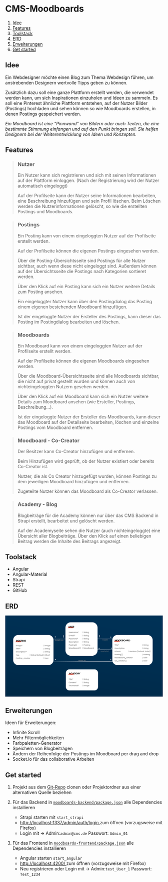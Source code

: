 # CMS-Moodboards
1. [Idee](#idee)
2. [Features](#features)
3. [Toolstack](#toolstack)
4. [ERD](#erd)
5. [Erweiterungen](#features)
6. [Get started](#get-started)

## Idee
Ein Webdesigner möchte einen Blog zum Thema Webdesign führen, um anstrebenden Designern wertvolle Tipps geben zu können. 

Zusätzlich dazu soll eine ganze Plattform erstellt werden, die verwendet werden kann, um sich Inspirationen einzuholen und Ideen zu sammeln. 
Es soll eine Pinterest ähnliche Plattform entstehen, auf der Nutzer Bilder (Postings) hochladen und sehen können so wie Moodboards erstellen, in denen Postings gespeichert werden.

*Ein Moodboard ist eine “Pinnwand” von Bildern oder auch Texten, die eine bestimmte Stimmung einfangen und auf den Punkt bringen soll. Sie helfen Designern bei der Weiterentwicklung von Ideen und Konzepten.*

## Features

>### Nutzer
> Ein Nutzer kann sich registrieren und sich mit seinen Informationen auf der Plattform einloggen. (Nach der Registrierung wird der Nutzer automatisch eingeloggt)
> 
> Auf der Profilseite kann der Nutzer seine Informationen bearbeiten, eine Beschreibung hinzufügen und sein Profil löschen. Beim Löschen werden die Nutzerinformationen gelöscht, so wie die erstellten Postings und Moodboards.

>### Postings
> Ein Posting kann von einem eingeloggten Nutzer auf der Profilseite erstellt werden.
>
> Auf der Profilseite können die eigenen Postings eingesehen werden.
>
> Über die Posting-Übersichtsseite sind Postings für alle Nutzer sichtbar, auch wenn diese nicht eingeloggt sind. Außerdem können auf der Übersichtsseite die Postings nach Kategorien sortieret werden.
>
> Über den Klick auf ein Posting kann sich ein Nutzer weitere Details zum Posting ansehen.
>
> Ein eingeloggter Nutzer kann über den Postingdialog das Posting einem eigenen bestehenden Moodboard hinzufügen.
>
> Ist der eingeloggte Nutzer der Ersteller des Postings, kann dieser das Posting im Postingdialog bearbeiten und löschen.

>### Moodboards
> Ein Moodboard kann von einem eingeloggten Nutzer auf der Profilseite erstellt werden.
>
> Auf der Profilseite können die eigenen Moodboards eingesehen werden.
>
> Über die Moodboard-Übersichtsseite sind alle Moodboards sichtbar, die nicht auf privat gestellt wurden und können auch von nichteingeloggten Nutzern gesehen werden.
>
> Über den Klick auf ein Moodboard kann sich ein Nutzer weitere Details zum Moodboard ansehen (wie Ersteller, Postings, Beschreibung...).
> 
> Ist der eingeloggte Nutzer der Ersteller des Moodboards, kann dieser das Moodboard auf der Detailseite bearbeiten, löschen und einzelne Postings vom Moodboard entfernen. 


>### Moodboard - Co-Creator
> Der Besitzer kann Co-Creator hinzufügen und entfernen.
> 
> Beim Hinzufügen wird geprüft, ob der Nutzer existiert oder bereits Co-Creator ist.
>
> Nutzer, die als Co Creator hinzugefügt wurden, können Postings zu dem jeweiligen Moodboard hinzufügen und entfernen.
>
> Zugeteilte Nutzer können das Moodboard als Co-Creator verlassen.




>### Academy - Blog
> Blogbeiträge für die Academy können nur über das CMS Backend in Strapi erstellt, bearbeitet und gelöscht werden.
>
> Auf der Academyseite sehen die Nutzer (auch nichteingeloggte) eine Übersicht aller Blogbeiträge. Über den Klick auf einen beliebigen Beitrag werden die Inhalte des Beitrags angezeigt.

## Toolstack
- Angular
- Angular-Material
- Strapi
- REST
- GitHub

## ERD
![ERD.png](ERD.png)
## Erweiterungen
Ideen für Erweiterungen:
- Infinite Scroll
- Mehr Filtermöglichkeiten
- Farbpaletten-Generator
- Speichern von Blogbeiträgen
- Ändern der Reihenfolge der Postings im Moodboard per drag and drop
- Socket.io  für das collaborative Arbeiten

## Get started

1. Projekt aus dem [Git-Repo](https://github.com/Nastjaks/CMS-Moodboards) clonen oder Projektordner aus einer alternativen Quelle beziehen


2. Für das Backend in [ `moodboards-backend/package.json`](moodboards-backend/package.json) alle Dependencies installieren
   - Strapi starten mit `start_strapi`
   - <a href="http://localhost:1337/admin/auth/login"> http://localhost:1337/admin/auth/login </a> zum öffnen (vorzugsweise mit Firefox)
   - Login mit -> Admin:`admin@cms.de` Passwort: `Admin_01`


3. Für das Frontend in [`moodboards-frontend/package.json`](moodboards-frontend/package.json) alle Dependencies installieren 
   -  Angular starten `start_angular`
   - <a href="http://localhost:4200/"> http://localhost:4200/ </a> zum öffnen (vorzugsweise mit Firefox)
   -  Neu registrieren oder Login mit -> Admin:`test_User_1` Passwort: `Test_1234`